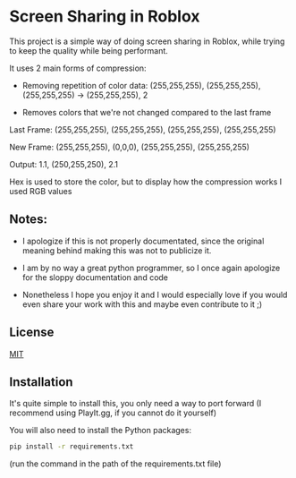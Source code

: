 
# Screen Sharing in Roblox

This project is a simple way of doing screen sharing in Roblox, while trying to keep the quality while being performant.


It uses 2 main forms of compression:
- Removing repetition of color data:
 (255,255,255), (255,255,255), (255,255,255) -> (255,255,255), 2

 - Removes colors that we're not changed compared to the last frame

 Last Frame:
  (255,255,255), (255,255,255), (255,255,255), (255,255,255)

New Frame: 
(255,255,255), (0,0,0), (255,255,255), (255,255,255)

Output: 
1.1, (250,255,250), 2.1

Hex is used to store the color, but to display how the compression works I used RGB values





Notes:
-

- I apologize if this is not properly documentated, since the original meaning behind making this was not to publicize it.

- I am by no way a great python programmer, so I once again apologize for the sloppy documentation and code

- Nonetheless I hope you enjoy it and I would especially love if you would even share your work with this and maybe even contribute to it ;)
## License

[MIT](https://choosealicense.com/licenses/mit/)


## Installation

It's quite simple to install this, you only need a way to port forward (I recommend using PlayIt.gg, if you cannot do it yourself)

You will also need to install the Python packages:
```bash
pip install -r requirements.txt
```
(run the command in the path of the requirements.txt file)
    
